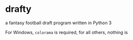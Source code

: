 # drafty
a fantasy football draft program written in Python 3          

For Windows, `colorama` is required, for all others, nothing is
